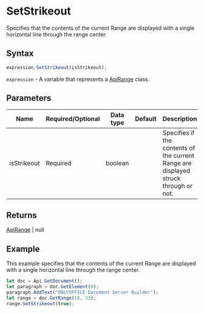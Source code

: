 # SetStrikeout

Specifies that the contents of the current Range are displayed with a single horizontal line through the range center.

## Syntax

```javascript
expression.SetStrikeout(isStrikeout);
```

`expression` - A variable that represents a [ApiRange](../ApiRange.md) class.

## Parameters

| **Name** | **Required/Optional** | **Data type** | **Default** | **Description** |
| ------------- | ------------- | ------------- | ------------- | ------------- |
| isStrikeout | Required | boolean |  | Specifies if the contents of the current Range are displayed struck through or not. |

## Returns

[ApiRange](../../ApiRange/ApiRange.md) \| null

## Example

This example specifies that the contents of the current Range are displayed with a single horizontal line through the range center.

```javascript editor-docx
let doc = Api.GetDocument();
let paragraph = doc.GetElement(0);
paragraph.AddText("ONLYOFFICE Document Server Builder");
let range = doc.GetRange(18, 23);
range.SetStrikeout(true);
```
